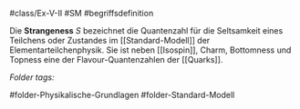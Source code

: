 #class/Ex-V-II #SM #begriffsdefinition 

Die **Strangeness** $S$  bezeichnet die Quantenzahl für die Seltsamkeit eines Teilchens oder Zustandes im [[Standard-Modell]] der Elementarteilchenphysik. Sie ist neben [[Isospin]], Charm, Bottomness und Topness eine der Flavour-Quantenzahlen der [[Quarks]]. 


 *Folder tags:*

#folder-Physikalische-Grundlagen #folder-Standard-Modell